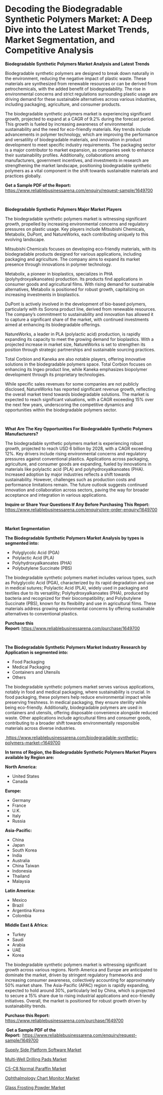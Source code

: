 <p><h1>Decoding the Biodegradable Synthetic Polymers Market: A Deep Dive into the Latest Market Trends, Market Segmentation, and Competitive Analysis</h1></p><p><strong>Biodegradable Synthetic Polymers Market Analysis and Latest Trends</strong></p>
<p><p>Biodegradable synthetic polymers are designed to break down naturally in the environment, reducing the negative impact of plastic waste. These materials are synthesized from renewable resources or can be derived from petrochemicals, with the added benefit of biodegradability. The rise in environmental concerns and strict regulations surrounding plastic usage are driving demand for these sustainable alternatives across various industries, including packaging, agriculture, and consumer products.</p><p>The biodegradable synthetic polymers market is experiencing significant growth, projected to expand at a CAGR of 9.2% during the forecast period. This growth is fueled by increasing awareness of environmental sustainability and the need for eco-friendly materials. Key trends include advancements in polymer technology, which are improving the performance and versatility of biodegradable materials, and innovation in product development to meet specific industry requirements. The packaging sector is a major contributor to market expansion, as companies seek to enhance their sustainability profiles. Additionally, collaborations among manufacturers, government incentives, and investments in research are strengthening the market landscape, positioning biodegradable synthetic polymers as a vital component in the shift towards sustainable materials and practices globally.</p></p>
<p><strong>Get a Sample PDF of the Report:&nbsp;</strong> <a href="https://www.reliablebusinessarena.com/enquiry/request-sample/1649700?utm_campaign=2107&utm_medium=2&utm_source=Github&utm_content=ia&utm_term=30012025&utm_id=biodegradable-synthetic-polymers">https://www.reliablebusinessarena.com/enquiry/request-sample/1649700</a></p>
<p>&nbsp;</p>
<p><strong>Biodegradable Synthetic Polymers Major Market Players</strong></p>
<p><p>The biodegradable synthetic polymers market is witnessing significant growth, propelled by increasing environmental concerns and regulatory pressures on plastic usage. Key players include Mitsubishi Chemicals, Metabolix, DuPont, and NatureWorks, each contributing uniquely to this evolving landscape.</p><p>Mitsubishi Chemicals focuses on developing eco-friendly materials, with its biodegradable products designed for various applications, including packaging and agriculture. The company aims to expand its market presence through innovations in polymer technology.</p><p>Metabolix, a pioneer in bioplastics, specializes in PHA (polyhydroxyalkanoates) production. Its products find applications in consumer goods and agricultural films. With rising demand for sustainable alternatives, Metabolix is positioned for robust growth, capitalizing on increasing investments in bioplastics.</p><p>DuPont is actively involved in the development of bio-based polymers, particularly with its Sorona product line, derived from renewable resources. The company’s commitment to sustainability and innovation has allowed it to capture a significant share of the market, with continued investments aimed at enhancing its biodegradable offerings.</p><p>NatureWorks, a leader in PLA (polylactic acid) production, is rapidly expanding its capacity to meet the growing demand for bioplastics. With a projected increase in market size, NatureWorks is set to strengthen its position through strategic partnerships and sustainable sourcing practices.</p><p>Total Corbion and Kaneka are also notable players, offering innovative solutions in the biodegradable polymers space. Total Corbion focuses on enhancing its Ingeo product line, while Kaneka emphasizes biopolymer development through its proprietary technologies.</p><p>While specific sales revenues for some companies are not publicly disclosed, NatureWorks has reported significant revenue growth, reflecting the overall market trend towards biodegradable solutions. The market is expected to reach significant valuations, with a CAGR exceeding 15% over the next few years, underscoring the competitive dynamics and opportunities within the biodegradable polymers sector.</p></p>
<p>&nbsp;</p>
<p><strong>What Are The Key Opportunities For Biodegradable Synthetic Polymers Manufacturers?</strong></p>
<p><p>The biodegradable synthetic polymers market is experiencing robust growth, projected to reach USD 6 billion by 2028, with a CAGR exceeding 12%. Key drivers include rising environmental concerns and regulatory pressures against conventional plastics. Applications across packaging, agriculture, and consumer goods are expanding, fueled by innovations in materials like polylactic acid (PLA) and polyhydroxyalkanoates (PHA). Increased adoption by major industries reflects a shift towards sustainability. However, challenges such as production costs and performance limitations remain. The future outlook suggests continued innovation and collaboration across sectors, paving the way for broader acceptance and integration in various applications.</p></p>
<p><strong>Inquire or Share Your Questions If Any Before Purchasing This Report:</strong> <a href="https://www.reliablebusinessarena.com/enquiry/pre-order-enquiry/1649700?utm_campaign=2107&utm_medium=2&utm_source=Github&utm_content=ia&utm_term=30012025&utm_id=biodegradable-synthetic-polymers">https://www.reliablebusinessarena.com/enquiry/pre-order-enquiry/1649700</a></p>
<p>&nbsp;</p>
<p><strong>Market Segmentation</strong></p>
<p><strong>The Biodegradable Synthetic Polymers Market Analysis by types is segmented into:</strong></p>
<p><ul><li>Polyglycolic Acid (PGA)</li><li>Polylactic Acid (PLA)</li><li>Polyhydroxyalkanoates (PHA)</li><li>Polybutylene Succinate (PBS)</li></ul></p>
<p><p>The biodegradable synthetic polymers market includes various types, such as Polyglycolic Acid (PGA), characterized by its rapid degradation and use in medical sutures; Polylactic Acid (PLA), widely used in packaging and textiles due to its versatility; Polyhydroxyalkanoates (PHA), produced by bacteria and recognized for their biocompatibility; and Polybutylene Succinate (PBS), known for its flexibility and use in agricultural films. These materials address growing environmental concerns by offering sustainable alternatives to conventional plastics.</p></p>
<p><strong>Purchase this Report:&nbsp;</strong><a href="https://www.reliablebusinessarena.com/purchase/1649700?utm_campaign=2107&utm_medium=2&utm_source=Github&utm_content=ia&utm_term=30012025&utm_id=biodegradable-synthetic-polymers">https://www.reliablebusinessarena.com/purchase/1649700</a></p>
<p>&nbsp;</p>
<p><strong>The Biodegradable Synthetic Polymers Market Industry Research by Application is segmented into:</strong></p>
<p><ul><li>Food Packaging</li><li>Medical Packaging</li><li>Containers and Utensils</li><li>Others</li></ul></p>
<p><p>The biodegradable synthetic polymers market serves various applications, notably in food and medical packaging, where sustainability is crucial. In food packaging, these polymers help reduce environmental impact while preserving freshness. In medical packaging, they ensure sterility while being eco-friendly. Additionally, biodegradable polymers are used in containers and utensils, offering disposable convenience alongside reduced waste. Other applications include agricultural films and consumer goods, contributing to a broader shift towards environmentally responsible materials across diverse industries.</p></p>
<p><a href="https://www.reliablebusinessarena.com/biodegradable-synthetic-polymers-market-r1649700?utm_campaign=2107&utm_medium=2&utm_source=Github&utm_content=ia&utm_term=30012025&utm_id=biodegradable-synthetic-polymers">&nbsp;https://www.reliablebusinessarena.com/biodegradable-synthetic-polymers-market-r1649700</a></p>
<p><strong>In terms of Region, the Biodegradable Synthetic Polymers Market Players available by Region are:</strong></p>
<p>
    <p> <strong> North America: </strong>
        <ul>
            <li>United States</li>
            <li>Canada</li>
        </ul>
        </p> 
    <p> <strong> Europe: </strong>
        <ul>
            <li>Germany</li>
            <li>France</li>
            <li>U.K.</li>
            <li>Italy</li>
            <li>Russia</li>
        </ul>
        </p> 
    <p> <strong> Asia-Pacific: </strong>
        <ul>
            <li>China</li>
            <li>Japan</li>
            <li>South Korea</li>
            <li>India</li>
            <li>Australia</li>
            <li>China Taiwan</li>
            <li>Indonesia</li>
            <li>Thailand</li>
            <li>Malaysia</li>
        </ul>
        </p> 
    <p> <strong> Latin America: </strong>
        <ul>
            <li>Mexico</li>
            <li>Brazil</li>
            <li>Argentina Korea</li>
            <li>Colombia</li>
        </ul>
        </p> 
    <p> <strong> Middle East & Africa: </strong>
        <ul>
            <li>Turkey</li>
            <li>Saudi</li>
            <li>Arabia</li>
            <li>UAE</li>
            <li>Korea</li>
        </ul>
    </p>
    </p>
<p><p>The biodegradable synthetic polymers market is witnessing significant growth across various regions. North America and Europe are anticipated to dominate the market, driven by stringent regulatory frameworks and increasing consumer awareness, collectively accounting for approximately 50% market share. The Asia-Pacific (APAC) region is rapidly expanding, expected to hold around 30%, particularly led by China, which is projected to secure a 15% share due to rising industrial applications and eco-friendly initiatives. Overall, the market is positioned for robust growth driven by sustainability trends.</p></p>
<p><strong>Purchase this Report: </strong><a href="https://www.reliablebusinessarena.com/purchase/1649700?utm_campaign=2107&utm_medium=2&utm_source=Github&utm_content=ia&utm_term=30012025&utm_id=biodegradable-synthetic-polymers">https://www.reliablebusinessarena.com/purchase/1649700</a></p>
<p>&nbsp;<strong>Get a Sample PDF of the Report:&nbsp;&nbsp;</strong><a href="https://www.reliablebusinessarena.com/enquiry/request-sample/1649700?utm_campaign=2107&utm_medium=2&utm_source=Github&utm_content=ia&utm_term=30012025&utm_id=biodegradable-synthetic-polymers">https://www.reliablebusinessarena.com/enquiry/request-sample/1649700</a></p>
<p><strong></strong></p>
<p><p><a href="https://github.com/mariellegiddings81/Market-Research-Report-List-1/blob/main/supply-side-platform-software-market.md?utm_campaign=2107&utm_medium=2&utm_source=Github&utm_content=ia&utm_term=30012025&utm_id=biodegradable-synthetic-polymers">Supply Side Platform Software Market</a></p><p><a href="https://www.linkedin.com/pulse/aligning-strategies-multi-well-drilling-pads-market-insights-jmvoe?utm_campaign=2107&utm_medium=2&utm_source=Github&utm_content=ia&utm_term=30012025&utm_id=biodegradable-synthetic-polymers">Multi-Well Drilling Pads Market</a></p><p><a href="https://www.linkedin.com/pulse/delving-growth-market-c5-c8-normal-paraffin-expected-122-cagr-0rpec?utm_campaign=2107&utm_medium=2&utm_source=Github&utm_content=ia&utm_term=30012025&utm_id=biodegradable-synthetic-polymers">C5-C8 Normal Paraffin Market</a></p><p><a href="https://www.linkedin.com/pulse/ophthalmology-chart-monitor-market-analysis-report-revenue-z3z0e?utm_campaign=2107&utm_medium=2&utm_source=Github&utm_content=ia&utm_term=30012025&utm_id=biodegradable-synthetic-polymers">Ophthalmology Chart Monitor Market</a></p><p><a href="https://github.com/mshiradeth/Market-Research-Report-List-1/blob/main/glass-frosting-powder-market.md?utm_campaign=2107&utm_medium=2&utm_source=Github&utm_content=ia&utm_term=30012025&utm_id=biodegradable-synthetic-polymers">Glass Frosting Powder Market</a></p></p>